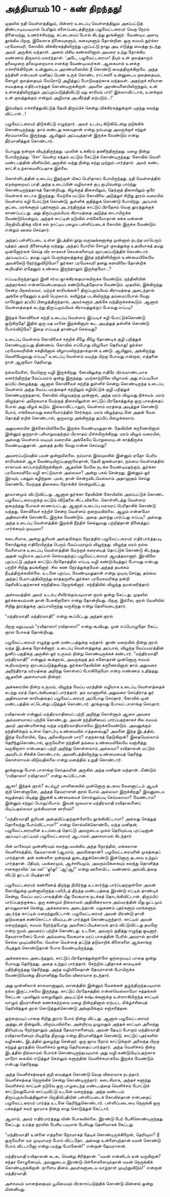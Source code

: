 # அத்தியாயம் 10 - கண் திறந்தது!

முதலில் நதி வெள்ளத்திலும், பின்னர் உடைப்பு வெள்ளத்திலும் அகப்பட்டுத் திண்டாடியபடியால் பெரிதும் களைப்படைத்திருந்த பழுவேட்டரையர் வெகு நேரம் நினைவற்று, உணர்ச்சியற்று, கட்டையைப் போல் கிடந்து தூங்கினார். வேண்டிய அளவு தூங்கிய பிறகு, இலேசாக நினைவுகளும், கனவுகளும் தோன்றின. ஒரு சமயம் துர்க்கா பரமேசுவரி, கோவில் விக்கிரகத்திலிருந்து புறப்பட்டு நாலு அடி எடுத்து வைத்து நடந்து அவர் அருகில் வந்தாள். அனல் வீசிய கண்களினால் அவரை உற்று நோக்கிய வண்ணம் திருவாய் மலர்ந்தாள். &#8216;அடே, பழுவேட்டரையா! நீயும் உன் குலத்தாரும் தலைமுறை தலைமுறையாக எனக்கு வேண்டியவர்கள். ஆகையால் உனக்கு எச்சரிக்கிறேன். உன்னுடைய அரண்மனையில் நீ கொண்டு வைத்திருக்கிறாயே. அந்த நந்தினி என்பவள் மனிதப் பெண் உருக் கொண்ட ராட்சஸி! உன்னுடைய குலத்தையும், சோழர் குலத்தையும் வேரொடு அழித்துப் போடுவதற்காக வந்தவள். அதற்குச் சரியான சமயத்தை எதிர்பார்த்துக் கொண்டிருக்கிறாள். அவளை அரண்மனையிலிருந்தும், உன் உள்ளத்திலிருந்தும் அப்புறப்படுத்திவிட்டு மறு காரியம் பார்! இல்லாவிட்டால், உனக்கும் உன் குலத்துக்கும் என்றும் அழியாத அபகீர்த்தி ஏற்படும்&#8230;!&#8217;

இவ்விதம் எச்சரித்துவிட்டுத் தேவி திரும்பிச் சென்று விக்கிரகத்துக்குள் புகுந்து கலந்து விட்டாள்&#8230;!

பழுவேட்டரையர் திடுக்கிட்டு எழுந்தார். அவர் உடம்பு கிடுகிடென்று நடுங்கிக் கொண்டிருந்தது. தாம் கண்டது கனவுதான் என்று நம்புவது அவருக்குச் சற்றுச் சிரமமாகவே இருந்தது. ஆயினும் அப்படித்தான் இருக்க வேண்டும் என்று தீர்மானித்துக் கொண்டார்.

பொழுது நன்றாக விடிந்திருந்தது. புயலின் உக்கிரம் தணிந்திருந்தது. மழை நின்று போயிருந்தது. &#8216;சோ&#8217; வென்ற சத்தம் மட்டும் கேட்டுக் கொண்டிருந்தது. கோவில் வெளி மண்டபத்தின் விளிம்பில் அருகில் வந்து நின்று சுற்று முற்றும் பார்த்தார். அவர் கண்ட காட்சி உற்சாகமளிப்பதாக இல்லை.

கொள்ளிடத்தின் உடைப்பு இதற்குள் மிகப் பெரிதாகப் போயிருந்தது. நதி வெள்ளத்தில் ஏறக்குறையப் பாதி அந்த உடைப்பின் வழியாகக் குபு குபுவென்று பாய்ந்து கொண்டிருந்ததாகத் தோன்றியது. கிழக்குத் திசையிலும், தெற்குத் திசையிலும் ஒரே வெள்ளக் காடாக இருந்தது. மேற்கே மட்டும் கோவிலை அடுத்துச் சிறிது தூரம் வரையில் வெள்ளம் சுழி போட்டுக் கொண்டு, துள்ளிக் குதித்துக் கொண்டு போயிற்று. அப்பால் குட்டை மரங்களும் புதர்களும் அடர்ந்திருந்த காட்டுப் பிரதேசம் வெகு தூரத்துக்குக் காணப்பட்டது. அது திருப்புறம்பியம் கிராமத்தை அடுத்த காடாயிருக்க வேண்டுமென்றும், அந்தக் காட்டின் நடுவில் எங்கேயோதான் கங்க மன்னன் பிருதிவீபதிக்கு வீரக் கல் நாட்டிய பழைய பள்ளிப்படைக் கோயில் இருக்க வேண்டும் என்றும் ஊகம் செய்தார்.

அந்தப் பள்ளிப்படை உள்ள இடத்தில் நூறு வருஷங்களுக்கு முன்னால் நடந்த மாபெரும் யுத்தம் அவர் நினைவுக்கு வந்தது. அந்தப் போரில் சோழர் குலத்துக்கு உதவியாகத் தமது முன்னோர்கள் செய்த வீர சாகஸச் செயல்களையும் ஞாபகப்படுத்திக் கொண்டார். அப்படிப்பட்ட தமது பழம் பெருங்குலத்துக்கு இந்த நந்தினியினால் உண்மையிலேயே அவக்கேடு நேர்ந்துவிடுமோ? துர்க்கா பரமேசுவரி தனது கனவிலே தோன்றிக் கூறியதில் ஏதேனும் உண்மை இருந்தாலும் இருக்குமோ&#8230;?

எப்படியிருந்தாலும் இனி சர்வ ஜாக்கிரதையாகயிருக்க வேண்டும். நந்தினியின் அந்தரங்கம் என்னவென்பதையும் கண்டுபிடித்தேயாக வேண்டும். முதலில், இங்கிருந்து சென்ற பிறகல்லவா, மற்றக் காரியங்கள்? திருப்புறம்பியம் கிராமத்தை அடைந்தால் அங்கே ஏதேனும் உதவி பெறலாம். கவிழ்ந்த படகிலிருந்து தம்மைப்போல் வேறு யாரேனும் தப்பிப் பிழைத்திருந்தால், அவர்களும் அங்கே வந்திருக்கக்கூடும். ஆனால் வெள்ளத்தைக் கடந்து திருப்புறம்பியம் கிராமத்துக்குப் போவது எப்படி?

இந்தக் கோவிலைச் சுற்றி உடைப்பு வெள்ளம் இப்படிச் சுழி போட்டுக்கொண்டு ஓடுகிறதே! இதில் ஒரு மத யானை இறங்கினால் கூட அடித்துத் தள்ளிக் கொண்டு போய்விடுமே? இதை எப்படித் தாண்டிச் செல்வது?

உடைப்பு வெள்ளம் கோவிலைச் சுற்றிக் கீழே கீழே தோண்டிக் குழி பறித்துக் கொண்டிருப்பது திண்ணம். கோவில் எப்போது விழுமோ தெரியாது! துர்க்கா பரமேசுவரியின் சக்தியினால் விழாமலிருந்தால்தான் உண்டு. ஆயினும், அங்கிருந்து வெளியேறுவது எப்படி? உடைப்பு வெள்ளம் வடிந்த பிறகு போவது என்றால், எத்தனை நாள் ஆகுமோ தெரியாது.

நல்லவேளை, வேறொரு வழி இருக்கிறது. கோவிலுக்கு எதிரே பிரம்மாண்டமாக வளர்ந்திருந்த வேப்பமரம் ஒன்று இருந்தது. புயற்காற்றிலே விழாமல் அது எப்படியோ தப்பிப் பிழைத்தது. ஆனால் கோவிலைச் சுற்றித் துள்ளிச் சென்று கொண்டிருந்த உடைப்பு வெள்ளம் அந்த வேப்ப மரத்தைச் சுற்றிலும் சுழியிட்டுக் குழி பறித்துக் கொண்டிருந்ததால், கோவில் விழுவதற்கு முன்னால், அந்த மரம் விழுவது நிச்சயம். மரம் விழுந்தால் அநேகமாக மேற்குத் திசையிலுள்ள காட்டுப் பிரதேசத்துக்கு ஒரு பாலத்தைப் போல் அது விழக் கூடும். இல்லாவிட்டாலும், வெள்ளம் மரத்தை அடித்துக் கொண்டு போய், எங்கேயாவது கரையோரத்தில் சேர்க்கும். மரம் விழுந்தவுடனே அதன் மேல் தொத்தி ஏறிக் கொண்டால், ஒருவாறு அங்கிருந்து தப்பிப் பிழைக்கலாம்.

அதுவரையில் இக்கோயிலிலேயே இருக்க வேண்டியதுதான். தேவியின் கருணையினால் இன்னும் ஒருநாள் பசியாறுவதற்கும் பிரசாதம் மிச்சமிருக்கிறது. மரம் விழும் வரையில், அல்லது வெள்ளம் வடியும் வரையில் அங்கேயே பொறுமையுடன் காத்திருக்க வேண்டியதுதான். அதைத் தவிர வேறு என்ன செய்வது?

அவசரப்படுவதில் பயன் ஒன்றுமில்லை. நம்மால் இவ்வுலகில் இன்னும் ஏதோ பெரிய காரியங்கள் ஆக வேண்டியிருப்பதனாலேதான், தேவி ஜகன்மாதா, நம்மை வெள்ளத்தில் சாகாமல் காப்பாற்றியிருக்கிறாள். ஆதலின் மேலே நடக்க வேண்டியதற்கும், துர்க்கா பரமேசுவரியே வழி காட்டுவாள் அல்லவா? அன்று பகல் சென்றது. இன்னும் ஓர் இரவும், பகலும் கழிந்தன. புயல், தான் சென்றவிடமெல்லாம் அதாஹதம் செய்து கொண்டே மேற்குத் திசையை நோக்கிச் சென்றுவிட்டது.

தூவானமும் விட்டுவிட்டது. ஆனால் துர்க்கா தேவியின் கோயிலில் அகப்பட்டுக் கொண்ட பழுவேட்டரையருக்கு மட்டும் விடுதலை கிட்டவில்லை. கொள்ளிடத்து வெள்ளம் குறைந்தது போலக் காணப்பட்டது. ஆனால் உடைப்பு வரவரப் பெரிதாகிக் கொண்டு வந்தது. கோயிலைச் சுற்றிச் சென்ற வெள்ளம் குறையவில்லை. ஆழம் என்னமோ அதிகமாகிக் கொண்டே இருக்க வேண்டும். அதை அளந்து பார்ப்பது எப்படி? அல்லது அந்த உடைப்பு வெள்ளத்தில் இறங்கி நீந்திச் செல்லுவது பற்றித்தான் நினைத்துப் பார்க்கவும் முடியுமா?

கடைசியாக, அன்று சூரியன் அஸ்தமிக்கும் நேரத்தில் பழுவேட்டரையர் எதிர்பார்த்தபடி கோயிலுக்கு எதிரேயிருந்த பெரும் வேப்பமரமும் விழுந்தது. விழுந்த மரம் நல்ல வேளையாக உடைப்பு வெள்ளத்தின் மேற்குக் கரையைத் தொட்டுக் கொண்டு கிடந்தது. அதன் வழியாக அப்பால் செல்வதற்குப் பழுவேட்டரையர் ஆயத்தமானார். இரவிலே புறப்பட்டு அந்தக் காட்டுப் பிரதேசத்தில் எப்படி வழி கண்டுபிடித்துப் போவது என்பது பற்றிச் சிறிது தயங்கினார். சில கண நேரத்துக்குமேல் அந்தத் தயக்கம் நீடித்திருக்கவில்லை. உடனே புறப்பட வேண்டியதுதான் என்று முடிவு செய்து, தம்மை அந்தப் பேராபத்திலிருந்து காத்தருளிய துர்க்கா பரமேசுவரிக்கு நன்றி தெரிவிப்பதற்காகச் சந்நிதியை நெருங்கினார். சந்நிதியில் விழுந்து நமஸ்கரித்தார்.

அச்சமயத்தில் அவர் உடம்பு சிலிர்க்கும்படியான குரல் ஒன்று கேட்டது. முதலில் துர்க்கையம்மன் தான் பேசுகிறாளோ என்று தோன்றியது. பிறகு, இல்லை, குரல் வெளியில் சிறிது தூரத்துக்கு அப்பாலிருந்து வருகிறது என்று தெளிவடைந்தார்.

&#8220;மந்திரவாதி! மந்திரவாதி!&#8221; என்று கூப்பிட்டது அந்தக் குரல்.

பிறகு மறுபடியும் &#8220;ரவிதாஸா! ரவிதாஸா!&#8221; என்று கூவியது. முன் எப்பொழுதோ கேட்ட குரல் போலத் தோன்றியது.

பழுவேட்டரையர் எழுந்து முன் மண்டபத்துக்கு வந்தார். தூண் மறைவில் நின்று குரல் வந்த இடத்தை நோக்கினார். உடைப்பு வெள்ளத்துக்கு அப்பால், விழுந்த வேப்பமரத்தின் நுனிப் பகுதிக்கு அருகில் ஓர் உருவம் நின்று கொண்டிருக்கக் கண்டார். &#8220;மந்திரவாதி! மந்திரவாதி!&#8221; என்னும் கூக்குரல், அவருக்குத் தம் சகோதரன் முன்னொரு சமயம் கூறியவற்றை ஞாபகப்படுத்துகிறது. துர்க்காதேவியின் கருணையினால் தாம் அதுவரை அறிந்திராத மர்மத்தை அறிந்து கொள்ளப் போகிறோமோ என்ற எண்ணம் உதித்தது. ஆதலின் அசையாமல் நின்றார்.

அக்கரையில் நின்ற உருவம், விழுந்த வேப்ப மரத்தின் வழியாக உடைப்பு வெள்ளத்தைக் கடந்து வரத் தொடங்கியதைப் பார்த்தார். தம் வாணாளில் அதுவரை செய்திராத ஓர் அதிசயமான காரியத்தைப் பழுவேட்டரையர் அப்போது செய்தார். கோவில் முன் மண்டபத்தில் சட்டென்று படுத்துக் கொண்டார். தூங்குவது போலப் பாசாங்கு செய்தார்.

ரவிதாஸன் என்னும் மந்திரவாதியைப் பற்றி அறிந்து கொள்ளும் ஆசை அவரை அவ்வளவாகப் பற்றிக் கொண்டது. அவன் நந்தினியைப் பார்ப்பதற்காகச் சில சமயம் அவர் அரண்மனைக்கு வந்த மந்திரவாதியாகவே இருக்கவேண்டும். அவனுக்கும் நந்தினிக்கும் உள்ள தொடர்பு உண்மையில் எத்தகையது? அவனை இந்த இடத்தில், இந்த வேளையில், தேடி அலைகிறவன் யார்? எதற்காகத் தேடுகிறான்? இதையெல்லாம் தெரிந்துகொண்டால், ஒருவேளை நந்தினி தம்மை உண்மையிலேயே வஞ்சித்து வருகிறாளா என்பதைப் பற்றி அறிந்து கொள்ளலாம் அல்லவா? ரவிதாஸன் மட்டும் அவரிடம் சிக்கிக் கொண்டால், அவனிடத்திலிருந்து உண்மையைத் தெரிந்து கொள்ளாமல் விடுவதில்லை என்று மனத்தில் உறுதி கொண்டார்.

தூங்குவது போல் பாசாங்கு செய்தவரின் அருகில் அந்த மனிதன் வந்தான். மீண்டும் &#8220;ரவிதாஸா! ரவிதாஸா!&#8221; என்று கூப்பிட்டான்.

ஆகா! இந்தக் குரல்? கடம்பூர் மாளிகையில் முன்னொரு தடவை வேலனாட்டம் ஆடிக் குறி சொன்னானே, அந்தத் தேவராளன் குரல் போல் அல்லவா இருக்கிறது? இவனுடைய கழுத்தைப் பிடித்து இறுக்கி உண்மையைச் சொல்லும்படி செய்யலாமா? வேண்டாம்? இன்னும் சற்றுப் பொறுப்போம். இவன் மூலமாக மந்திரவாதி ரவிதாஸனைப் பிடிப்பதல்லவா முக்கியமான காரியம்?

&#8220;மந்திரவாதி! சூரியன் அஸ்தமிப்பதற்குள்ளேயே தூங்கிவிட்டாயா? அல்லது செத்துத் தொலைந்து போய்விட்டாயா?&#8221; என்று சொல்லிக்கொண்டே வந்த மனிதன், பழுவேட்டரையரின் உடம்பைத் தொட்டு அவருடைய முகம் தெரியும்படி புரட்டினான் அப்படிப் புரட்டியும் பழுவேட்டரையர் ஆடாமல் அசையாமல் கிடந்தார்.

பின் மாலையும் முன்னிரவும் கலந்து மயங்கிய அந்த நேரத்தில், மங்கலான வெளிச்சத்தில், தேவராளன் (ஆமாம், அவனேதான்!) பழுவேட்டரையரின் முகத்தைப் பார்த்தான். தன் கண்களை நன்றாகத் துடைத்துக்கொண்டு இன்னொரு தடவை உற்றுப் பார்த்தான். பீதியும், பயங்கரமும், ஆச்சரியமும், அவநம்பிக்கையும் கலந்து தொனித்த ஈனக்குரலில் &#8216;ஊ ஊ!&#8217; &#8216;ஓ!ஓ!&#8217; &#8216;ஆ!ஆ!&#8221; என்று ஊளையிட்ட வண்ணம் அவ்விடத்தை விட்டு ஓட்டம் பிடித்தான்!

பழுவேட்டரையர் கண்ணைத் திறந்து நிமிர்ந்து உட்கார்ந்து பார்ப்பதற்குள்ளே அவன் கோயிலுக்கு முன்னாலிருந்த பலிபீடத் திறந்த மண்டபத்தை இரண்டு எட்டில் தாண்டிச் சென்று, வேப்ப மரப் பாலத்தின் மீது வேகமாக நடக்கத் தொடங்கிவிட்டான். திரும்பிப் பார்ப்பதற்குக்கூட ஒரு கணமும் நில்லாமல் அதிவிரைவாக அம்மரத்தின் மீது ஓட்டமும் தாவலுமாகச் சென்று, அக்கரையை அடைந்தான். மறுகணம் புதர்களும் மரங்களும் அடர்ந்த காட்டில் மறைந்துவிட்டான். பழுவேட்டரையர் அவன் மிரண்டு தாவி ஓடுவதைக் கண்கொட்டா வியப்புடன் பார்த்துக் கொண்டிருந்தார். காட்டில் அவன் மறைந்ததும், சமயம் நேர்ந்தபோது அவனைப் பிடிக்காமல் தாம் விட்டுவிட்டது தவறோ என்ற ஐயம் அவரைப் பற்றிக் கொண்டது. உடனே, அவரும் குதித்து எழுந்து ஓடினார். தேவராளனைப் போல் அவ்வளவு வேகமாக மரப் பாலத்தின் பேரில் அவரால் தாவிச் செல்ல முடியவில்லை. மெள்ள மெள்ளத் தட்டுத் தடுமாறிக் கிளைகளை ஆங்காங்கு பிடித்துக் கொண்டுதான் போக வேண்டியிருந்தது.

அக்கரையை அடைந்ததும், காட்டுப் பிரதேசத்துக்குள்ளே ஒற்றையடிப் பாதை ஒன்று போவது தெரிந்தது. அதை உற்றுப் பார்த்தார். சேற்றில் புதிதாகக் காலடிகள் பதிந்திருந்தது தெரிந்தது. அந்த வழியிலேதான் தேவராளன் போயிருக்க வேண்டுமென்று தீர்மானித்து மேலே விரைவாக நடந்தார்.

அது முன்னிலாக் காலமானாலும், வானத்தில் இன்னும் மேகங்கள் சூழ்ந்திருந்தபடியால் நல்ல இருட்டாகவே இருந்தது. காட்டுப் பிரதேசத்தில் என்னவெல்லாமோ சத்தங்கள் கேட்டன. புயலிலும் மழையிலும் அடிபட்டுக் கஷ்டங்களுக்கு உள்ளாகியிருந்த காட்டில் வாழும் ஜீவராசிகள் கணக்கற்றவை மழை நின்றதினால் ஏற்பட்ட மிக்ழ்ச்சியைத் தெரிவித்துக் குரல் கொடுத்துக்கொண்டு அங்குமிங்கும் சஞ்சரித்தன.

ஒற்றையடிப் பாதை சிறிது தூரம் போய் நின்று விட்டது. ஆனால் பழுவேட்டரையர் அத்துடன் நின்றுவிட விரும்பவில்லை. அன்றிரவு முழுவதும் அந்தக் காட்டில் அலைந்து திரியும்படி நேர்ந்தாலும் அந்தத் தேவராளனையும், அவன் தேடிப் போகும் மந்திரவாதி ரவிதாஸனையும் பிடித்தே தீருவது என்று தீர்மானித்துக் கொண்டு, காட்டுப் புதர்களில் வழிகண்ட இடத்தில் நுழைந்து சென்றார். ஒரு ஜாம நேரம் காட்டுக்குள் அலைந்த பிறகு சற்றுத் தூரத்தில் வெளிச்சம் ஒன்று தெரிவதைப் பார்த்தார். அந்த வெளிச்சம் நின்ற இடத்தில் நில்லாமல் போய்க் கொண்டிருந்தபடியால் அது வழி கண்டுபிடிப்பதற்காக யாரோ கையில் எடுத்துச் செல்லும் சுளுந்தின் வெளிச்சமாகவே இருக்க வேண்டும் என்பது தெரிந்தது.

அந்த வெளிச்சத்தைக் குறி வைத்துக் கொண்டு வெகு விரைவாக நடந்தார். வெளிச்சத்தை நெருங்கிச் சென்று கொண்டிருந்தார். கடைசியாக, அந்தச் சுளுந்து வெளிச்சம் காட்டின் நடுவே ஒரு பாழடைந்த மண்டபத்தை வெளிச்சம் போட்டுக் காட்டுவதுபோல் காட்டிவிட்டு உடனே மறைந்தது. அந்த மண்டபம் திருப்புறம்பியத்திலுள்ள பிருதிவீபதியின் பள்ளிப்படைக் கோவில்தான் என்பதைப் பழுவேட்டரையர் பார்த்த உடனே தெரிந்துகொண்டார். பள்ளிப்படையை நெருங்கி ஒரு பக்கத்துச் சுவர் ஓரமாக நின்று காது கொடுத்துக் கேட்டார்.

ஆமாம்; அவர் எதிர்பார்த்தது வீண் போகவில்லை. இரண்டு பேர் பேசிகொண்டிருந்தது கேட்டது. உரத்த குரலில் பேசிய படியால் பேசியது தெளிவாகக் கேட்டது.

&#8220;மந்திரவாதி! உன்னை எத்தனை நேரமாகத் தேடிக் கொண்டிருக்கிறேன், தெரியுமா? நீ ஒருவேளை வர முடியாமற் போய் விட்டதோ, அல்லது உன்னையுந்தான் யமன் கொண்டு போய் விட்டானோ என்று பயந்து போனேன்!&#8221; என்றான் தேவராளன்.

மந்திரவாதி ரவிதாஸன் கடகட வென்று சிரித்தான். &#8220;யமன் என்னிடம் ஏன் வருகிறான்? சுந்தர சோழனையும், அவனுடைய இரண்டு பிள்ளைகளையும்தான் யமன் நெருங்கிக் கொண்டிருக்கிறான். நாளைய தினம் அவர்களுடைய வாழ்நாள் முடிந்துவிடும்!&#8221; என்றான் மந்திரவாதி.

அச்சமயம் வானத்தையும் பூமியையும் பிரகாசப்படுத்திக் கொண்டு மின்னல் ஒன்று மின்னியது.